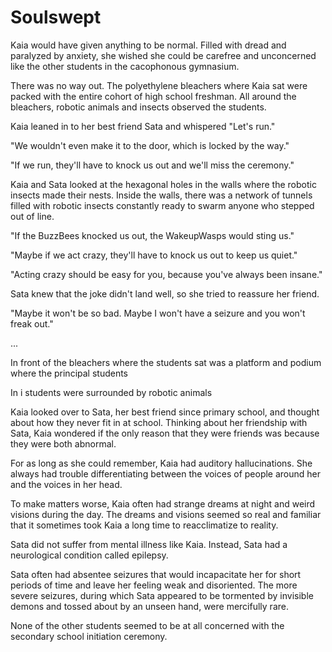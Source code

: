 # Soulswept

Kaia would have given anything to be normal. Filled with dread and paralyzed by
anxiety, she wished she could be carefree and unconcerned like the other
students in the cacophonous gymnasium.

There was no way out. The polyethylene bleachers where Kaia sat were packed with
the entire cohort of high school freshman. All around the bleachers, robotic
animals and insects observed the students.

Kaia leaned in to her best friend Sata and whispered "Let's run."

"We wouldn't even make it to the door, which is locked by the way."

"If we run, they'll have to knock us out and we'll miss the ceremony."

Kaia and Sata looked at the hexagonal holes in the walls where the robotic
insects made their nests. Inside the walls, there was a network of tunnels
filled with robotic insects constantly ready to swarm anyone who stepped out of
line.

"If the BuzzBees knocked us out, the WakeupWasps would sting us."

"Maybe if we act crazy, they'll have to knock us out to keep us quiet."

"Acting crazy should be easy for you, because you've always been insane."

Sata knew that the joke didn't land well, so she tried to reassure her friend.

"Maybe it won't be so bad. Maybe I won't have a seizure and you won't freak out."

...

In front of the bleachers where the students sat was a
platform and podium where the principal students

In i students were surrounded by robotic animals 

Kaia looked over to Sata, her best friend since primary school, and thought
about how they never fit in at school. Thinking about her friendship with Sata,
Kaia wondered if the only reason that they were friends was because they were
both abnormal.

For as long as she could remember, Kaia had auditory hallucinations. She always
had trouble differentiating between the voices of people around her and the
voices in her head.

To make matters worse, Kaia often had strange dreams at night and weird visions
during the day. The dreams and visions seemed so real and familiar that it
sometimes took Kaia a long time to reacclimatize to reality.

Sata did not suffer from mental illness like Kaia. Instead, Sata had a
neurological condition called epilepsy.

Sata often had absentee seizures that would incapacitate her for short periods
of time and leave her feeling weak and disoriented. The more severe seizures,
during which Sata appeared to be tormented by invisible demons and tossed about
by an unseen hand, were mercifully rare.

None of the other students seemed to be at all concerned with the secondary
school initiation ceremony.

